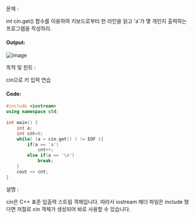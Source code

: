 문제 :

int cin.get() 함수를 이용하여 키보드로부터 한 라인을 읽고 'a'가 몇 개인지 출력하는 프로그램을 작성하라.

#### Output:
![image](https://img1.daumcdn.net/thumb/R1280x0/?scode=mtistory2&fname=https%3A%2F%2Fk.kakaocdn.net%2Fdn%2FdUCCuH%2FbtqCYFS9KVf%2FkzvGMfMtLBdGo4gfxjeNC1%2Fimg.png)

목적 및 힌트 :

cin으로 키 입력 연습

#### Code:
```cpp
#include <iostream>
using namespace std;
 
int main() {
    int a;
    int cnt=0;
    while( (a = cin.get() ) != EOF ){
        if(a == 'a')
            cnt++;
        else if(a == '\n')
            break;
    }
    cout << cnt;
}
```

설명 :

cin은 C++ 표준 입출력 스트림 객체입니다. 따라서 iostream 헤더 파일은 include 했다면 저절로 cin 객체가 생성되어 바로 사용할 수 있습니다.
